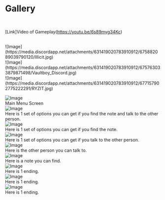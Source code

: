 # Gallery
<br>

[Link]Video of Gameplay(https://youtu.be/6s89myg34Kc)

<br>
![Image](https://media.discordapp.net/attachments/631419020783910912/675882089039790120/Illicit.jpg)
<br>
![Image](https://media.discordapp.net/attachments/631419020783910912/675763033879871498/Vaultboy_Discord.jpg)
<br>
![Image](https://media.discordapp.net/attachments/631419020783910912/677157902775222291/RYZIT.jpg)
<br>

![Image](https://lh5.googleusercontent.com/NoZJVe141V8gQRq_Ou27AaxWJgv34gZn_rHOKePCGck2FVv00hJva4cXfyRDfejJie9h61q_ZtVBGhEAzgW86q08co298UAZdUxh6X51tEQwJykOsqo=w1280)
<br>
Main Menu Screen
<br>
![Image](https://lh6.googleusercontent.com/xEbRwPRhHDj9mr-pjnaNB1IE0MiHTrMuezRi4_IiuPBhzuTj5N0DXiAa2iq9b55Fv9XUkslWyFTRyZpK0DJ1hyNrCfaPbSX6EU4cyAYHP1EiO-O4oxGV=w1280)
<br>
Here is 1 set of options you can get if you find the note and talk to the other person.
<br>
![Image](https://lh4.googleusercontent.com/gounvjSPVuCBYYQWEyH6fY_qk8O7c4WrI_j1pHkHgkcXvO8CJWh7LlKcu1Mjl6TLCbg_5k8hkxQ2pPJVz9g54lXEA8fXJwRp5QkGx4gkn0-QeLTWeM8=w1280)
<br>
Here is 1 set of options you can get if you find the note.
<br>
![Image](https://lh4.googleusercontent.com/qh8C9hkaba1jzZ_cxLQ2gLBN5Q3r48Es_3KeCrOukccLzoFDDJxqygtRuEGQGFbRBkzH9zc63M796uP6Ty2mWTaZQoX8XXDJA0tcvq8BiXyn6jX1jMU=w1280)
<br>
Here is 1 set of options you can get if you talk to the other person.
<br>
![Image](https://lh6.googleusercontent.com/4qeuZ3AcCSCdeX_frAqh__MmHhxnAVji3kpRve9drdNxDS2IDnvTVqet0UWVuPzSLg2CatK8AoWQw0h1HCwvrYLKcrnDX4E4sa2spclhif-SK3eblvOB=w1280)
<br>
Here is the other person you can talk to.
<br>
![Image](https://lh4.googleusercontent.com/g8WBxJrOOXypH1rJITPBjIoRe5K3mINzoYQZfYUkh_UxK838G7IQhp-xApTa-wmXm2wptkUpkAflDVFIPDAOWGi97kBhT4Z_21Ug07oCAZfkWfuLwqvJ=w1280)
<br>
Here is a note you can find.
<br>
![Image](https://lh6.googleusercontent.com/Me1C3Sx5IF8su-L2E9I78JnG8qRLuoKlCGWp__cPaA4pg5GyTzIsrq5g2gjTfRFt2UkP4d2QIzho7pDTFQwehXQNSwvmSrA8wAJ7w7qXXiizPqialFnN=w1280)
<br>
Here is 1 ending.
<br>
![Image](https://lh6.googleusercontent.com/OGPUwUgZNhssMRT7_vPgpK435hjinoRhDJqW6H_d874ajGVz4AyUQzPYqningheyCbq69I_hjN7TdxGfSPGSRiMv98ftvd5K7tgDid5EhzJ9felg=w1280)
<br>
Here is 1 ending.
<br>
![Image](https://lh4.googleusercontent.com/yvYcCqKwX8sIj4YgcSvxZ384xu6SgTXJDXbzTTDp5yr-FBxPe_eecq0Eo1H_qHh4c3al-V_NVdYItGEmoUpskY5sKuM3VEvL8eBKbDYgdr1h2hD7QTP7=w1280)
<br>
Here is 1 ending.
